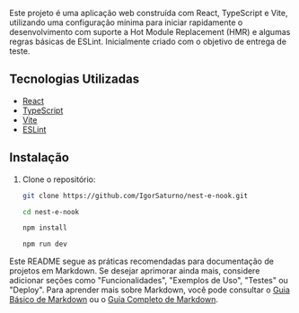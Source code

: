 [logo]: https://github.com/IgorSaturno/nest-e-nook/blob/main/src/assets/nestenook.png "Nest&Nook"

Este projeto é uma aplicação web construída com React, TypeScript e Vite, utilizando uma configuração mínima para iniciar rapidamente o desenvolvimento com suporte a Hot Module Replacement (HMR) e algumas regras básicas de ESLint. Inicialmente criado com o objetivo de entrega de teste.

## Tecnologias Utilizadas

- [React](https://reactjs.org/)
- [TypeScript](https://www.typescriptlang.org/)
- [Vite](https://vitejs.dev/)
- [ESLint](https://eslint.org/)

## Instalação

1. Clone o repositório:

   ```bash
   git clone https://github.com/IgorSaturno/nest-e-nook.git

   cd nest-e-nook

   npm install

   npm run dev
   ```

Este README segue as práticas recomendadas para documentação de projetos em Markdown. Se desejar aprimorar ainda mais, considere adicionar seções como "Funcionalidades", "Exemplos de Uso", "Testes" ou "Deploy". Para aprender mais sobre Markdown, você pode consultar o [Guia Básico de Markdown](https://www.markdownguide.org/basic-syntax/) ou o [Guia Completo de Markdown](https://www.markdownguide.org/).
